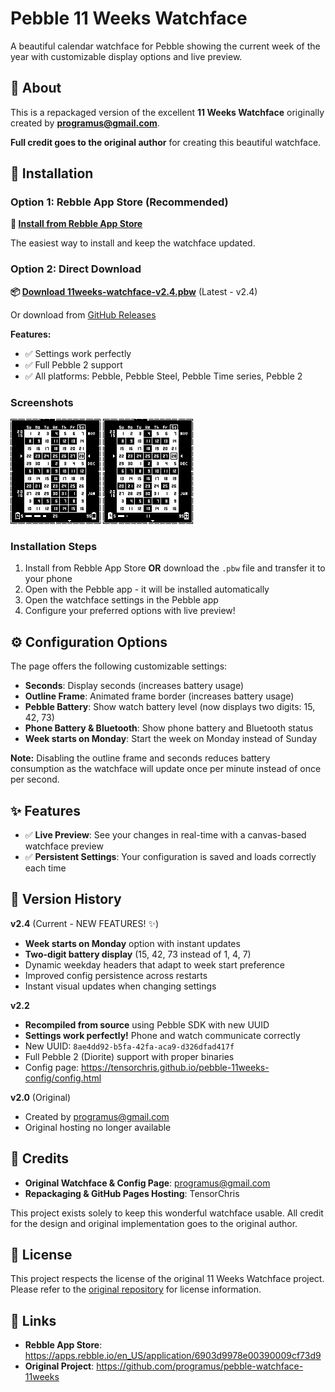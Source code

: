 # Pebble 11 Weeks Watchface

A beautiful calendar watchface for Pebble showing the current week of the year with customizable display options and live preview.

## 🎯 About

This is a repackaged version of the excellent **11 Weeks Watchface** originally created by **[programus@gmail.com](https://github.com/programus/pebble-watchface-11weeks)**.

**Full credit goes to the original author** for creating this beautiful watchface.

## 💾 Installation

### Option 1: Rebble App Store (Recommended)

**🏪 [Install from Rebble App Store](https://apps.rebble.io/en_US/application/6903d9978e00390009cf73d9)**

The easiest way to install and keep the watchface updated.

### Option 2: Direct Download

**📦 [Download 11weeks-watchface-v2.4.pbw](releases/11weeks-watchface-v2.4.pbw)** (Latest - v2.4)

Or download from [GitHub Releases](https://github.com/TensorChris/pebble-11weeks-config/releases)

**Features:**
- ✅ Settings work perfectly
- ✅ Full Pebble 2 support
- ✅ All platforms: Pebble, Pebble Steel, Pebble Time series, Pebble 2

### Screenshots

![Phone Battery View](screenshots/phone-battery.png)
![Pebble Charging](screenshots/pebble-charging.png)

### Installation Steps

1. Install from Rebble App Store **OR** download the `.pbw` file and transfer it to your phone
2. Open with the Pebble app - it will be installed automatically
3. Open the watchface settings in the Pebble app
4. Configure your preferred options with live preview!

## ⚙️ Configuration Options

The page offers the following customizable settings:

- **Seconds**: Display seconds (increases battery usage)
- **Outline Frame**: Animated frame border (increases battery usage)
- **Pebble Battery**: Show watch battery level (now displays two digits: 15, 42, 73)
- **Phone Battery & Bluetooth**: Show phone battery and Bluetooth status
- **Week starts on Monday**: Start the week on Monday instead of Sunday

**Note:** Disabling the outline frame and seconds reduces battery consumption as the watchface will update once per minute instead of once per second.

## ✨ Features

- ✅ **Live Preview**: See your changes in real-time with a canvas-based watchface preview
- ✅ **Persistent Settings**: Your configuration is saved and loads correctly each time


## 📜 Version History

**v2.4** (Current - NEW FEATURES! ✨)
- **Week starts on Monday** option with instant updates
- **Two-digit battery display** (15, 42, 73 instead of 1, 4, 7)
- Dynamic weekday headers that adapt to week start preference
- Improved config persistence across restarts
- Instant visual updates when changing settings

**v2.2**
- **Recompiled from source** using Pebble SDK with new UUID
- **Settings work perfectly!** Phone and watch communicate correctly
- New UUID: `8ae4dd92-b5fa-42fa-aca9-d326dfad417f`
- Full Pebble 2 (Diorite) support with proper binaries
- Config page: https://tensorchris.github.io/pebble-11weeks-config/config.html

**v2.0** (Original)
- Created by programus@gmail.com
- Original hosting no longer available

## 🙏 Credits

- **Original Watchface & Config Page**: [programus@gmail.com](https://github.com/programus/pebble-watchface-11weeks)
- **Repackaging & GitHub Pages Hosting**: TensorChris

This project exists solely to keep this wonderful watchface usable. All credit for the design and original implementation goes to the original author.

## 📄 License

This project respects the license of the original 11 Weeks Watchface project. Please refer to the [original repository](https://github.com/programus/pebble-watchface-11weeks) for license information.

## 🔗 Links

- **Rebble App Store**: https://apps.rebble.io/en_US/application/6903d9978e00390009cf73d9
- **Original Project**: https://github.com/programus/pebble-watchface-11weeks
